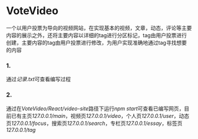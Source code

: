 # VoteVideo
一个以用户投票为导向的视频网站，在实现基本的视频，文章，动态，评论等主要内容的展示之外，还将主要内容以详细的tag进行分区标记，tag由用户投票进行创建，主要内容的tag由用户投票进行修改，为用户实现准确地通过tag寻找想要的内容

### 1.  
通过*记录.txt*可查看编写过程

### 2.  
通过在*VoteVideo/React/video-site*路径下运行*npm start*可查看已编写网页，目前已有主页*127.0.0.1/main*，视频页*127.0.0.1/video*，个人页*127.0.0.1/user*，动态页*127.0.0.1/focus*，搜索页*127.0.0.1/search*，专栏页*127.0.0.1/essay*，标签页*127.0.0.1/tag*
